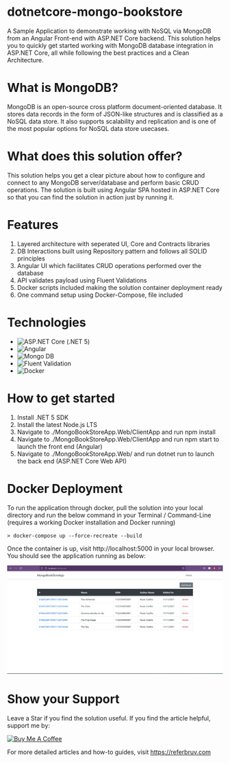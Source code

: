 # dotnetcore-mongo-bookstore

A Sample Application to demonstrate working with NoSQL via MongoDB from an Angular Front-end with ASP.NET Core backend. This solution helps you to quickly get started working with MongoDB database integration in ASP.NET Core, all while following the best practices and a Clean Architecture.

# What is MongoDB?

MongoDB is an open-source cross platform document-oriented database. It stores data records in the form of JSON-like structures and is classified as a NoSQL data store. It also supports scalability and replication and is one of the most popular options for NoSQL data store usecases.

# What does this solution offer?

This solution helps you get a clear picture about how to configure and connect to any MongoDB server/database and perform basic CRUD operations. The solution is built using Angular SPA hosted in ASP.NET Core so that you can find the solution in action just by running it.

# Features

1. Layered architecture with seperated UI, Core and Contracts libraries
2. DB Interactions built using Repository pattern and follows all SOLID principles
3. Angular UI which facilitates CRUD operations performed over the database
4. API validates payload using Fluent Validations
5. Docker scripts included making the solution container deployment ready
6. One command setup using Docker-Compose, file included

# Technologies

* ![ASP.NET Core (.NET 5)](https://docs.microsoft.com/en-us/aspnet/core/introduction-to-aspnet-core?view=aspnetcore-5.0)
* ![Angular](https://angular.io/)
* ![Mongo DB](https://www.mongodb.com/)
* ![Fluent Validation](https://fluentvalidation.net/)
* ![Docker](https://www.docker.com/)


# How to get started

1. Install .NET 5 SDK
2. Install the latest Node.js LTS
3. Navigate to ./MongoBookStoreApp.Web/ClientApp and run npm install
4. Navigate to ./MongoBookStoreApp.Web/ClientApp and run npm start to launch the front end (Angular)
5. Navigate to ./MongoBookStoreApp.Web/ and run dotnet run to launch the back end (ASP.NET Core Web API)

# Docker Deployment

To run the application through docker, pull the solution into your local directory and run the below command in your Terminal / Command-Line (requires a working Docker installation and Docker running)

```
> docker-compose up --force-recreate --build
```

Once the container is up, visit http://localhost:5000 in your local browser. You should see the application running as below:

![MongoBookStore in Action](assets/bookstore.png?raw=true "MongoBookStore solution")

# Show your Support 

Leave a Star if you find the solution useful. If you find the article helpful, support me by:

<a href="https://www.buymeacoffee.com/referbruv" target="_blank"><img src="https://cdn.buymeacoffee.com/buttons/default-orange.png" alt="Buy Me A Coffee" height="41" width="174"></a>

For more detailed articles and how-to guides, visit https://referbruv.com